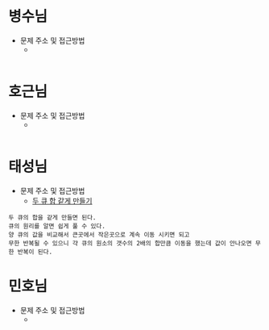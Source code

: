 # 병수님

- 문제 주소 및 접근방법
  - []()

```text

```

# 호근님

- 문제 주소 및 접근방법
  - []()

```text

```

# 태성님

- 문제 주소 및 접근방법
  - [두 큐 합 같게 만들기](https://school.programmers.co.kr/learn/courses/30/lessons/118667)

```text
두 큐의 합을 같게 만들면 된다.
큐의 원리를 알면 쉽게 풀 수 있다.
양 큐의 값을 비교해서 큰곳에서 작은곳으로 계속 이동 시키면 되고
무한 반복될 수 있으니 갹 큐의 원소의 갯수의 2배의 합만큼 이동을 했는데 값이 안나오면 무한 반복이 된다.
```

# 민호님

- 문제 주소 및 접근방법
  - []()

```text

```
